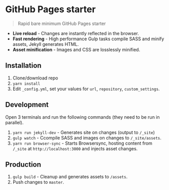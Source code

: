 # GitHub Pages starter
> Rapid bare minimum GitHub Pages starter

* **Live reload** - Changes are instantly reflected in the browser.
* **Fast rendering** - High performance Gulp tasks compile SASS and minify assets, Jekyll generates HTML.
* **Asset minification** - Images and CSS are losslessly minified.

## Installation
1. Clone/download repo
2. `yarn install`
3. Edit `_config.yml`, set your values for `url`, `repository`, `custom_settings`.

## Development
Open 3 terminals and run the following commands (they need to be run in parallel).

1. `yarn run jekyll-dev` - Generates site on changes (output to `/_site`)
2. `gulp watch` - Ccompile SASS and images on changes to `/_site/assets`.
3. `yarn run browser-sync` - Starts Browsersync, hosting content from `/_site` at `http://localhost:3000` and injects asset changes.

## Production
1. `gulp build` - Cleanup and generates assets to `/assets`.
2. Push changes to `master`.
